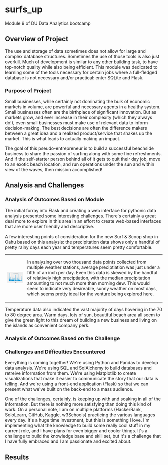 # surfs_up
Module 9 of DU Data Analytics bootcamp

## Overview of Project
The use and storage of data sometimes does not allow for large and complex database structures. Sometimes the use of those tools is also just overkill. Much of development is similar to any other building task, to have top-notch quality while also being efficient. This module was dedicated to learning some of the tools necessary for certain jobs where a full-fledged database is not necessary and/or practical: enter SQLite and Flask.

### Purpose of Project
Small businesses, while certainly not dominating the bulk of economic markets in volume, are powerful and necessary agents in a healthy system. Small businesses often are the birthplace of significant innovation. But as markets grow, and ever increase in their complexity (which they always do!), even small businesses must make use of relevant data to inform decision-making. The best decisions are often the difference makers between a great idea and a realized product/service that shakes up the market. This is what leads to actually making an impact.

The goal of this pseudo-entrepreneur is to build a successful beachside business to share the passion of surfing along with some fine refreshments. And if the self-starter person behind all of it gets to quit their day job, move to an exotic beach location, and run operations under the sun and within view of the waves, then mission accomplished!

## Analysis and Challenges

### Analysis of Outcomes Based on Module
The initial forray into Flask and creating a web interface for pythonic data analysis presented some interesting challenges. There's certainly a great deal more to explore in this area in an effort to create web-based interfaces that are more user friendly and descriptive.

A few interesting points of consideration for the new Surf & Scoop shop in Oahu based on this analysis: the precipitation data shows only a handful of pretty rainy days each year and temperatures seem pretty comfortable. 

<table cellspacing="10">
<tr><td><p align="center">
  <img src="https://github.com/cb19weber/surfs_up/blob/main/analysis/annual_precip.png" width="150%" />
</p></td>
<td><p>

In analyzing over two thousand data points collected from multiple weather stations, average preciptiation was just under a fifth of an inch per day. Even this data is skewed by the handful of relatively high preciptiation, with the median precipitation amounting to not much more than morning dew. This would seem to indicate very desireable, sunny weather on most days, which seems pretty ideal for the venture being explored here.</p></td></tr></table>

Temperature data also indicated the vast majority of days hovering in the 70 to 80 degree area. Warm days, lots of sun, beautiful beach area all seem to give the green light to this dream of building a new business and living on the islands as convenient company perk.


### Analysis of Outcomes Based on the Challenge


### Challenges and Difficulties Encountered
Everything is coming together! We're using Python and Pandas to develop data analysis. We're using SQL and SqlAlchemy to build databases and retreive information from them. We're using Matplotlib to create visualizations that make it easier to communicate the story that our data is telling. And we're using a front-end application (Flask) so that we can present what we've built on the back-end to a mass audience.

One of the challenges, certainly, is keeping up with and soaking in all of the information. But there is nothing more satisfying than doing this kind of work. On a personal note, I am on multiple platforms (HackerRank, SoloLearn, GitHub, Kaggle, w3Schools) practicing the various languages every day. It's a huge time investment, but this is something I love. I'm implementing what the knowledge to build some really cool stuff in my current role, and I have plans for even bigger and cooler things. It's a challenge to build the knowledge base and skill set, but it's a challenge that I have fully embraced and I am passionate and excited about.

## Results
